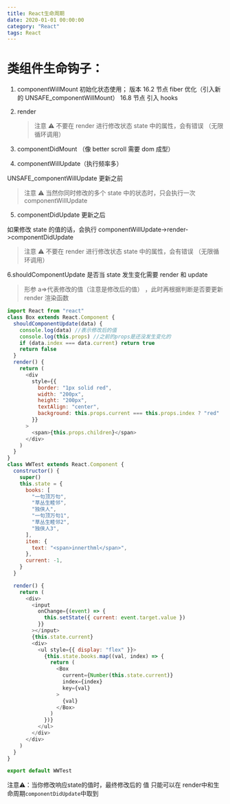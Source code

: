 ```yaml
---
title: React生命周期
date: 2020-01-01 00:00:00
category: "React"
tags: React
---
```


# 类组件生命钩子：

1. componentWillMount
   初始化状态使用；
   版本
   16.2 节点 fiber 优化（引入新的 UNSAFE_componentWillMount）
   16.8 节点 引入 hooks

2. render

   > 注意 ⚠️ 不要在 render 进行修改状态 state 中的属性，会有错误 （无限循环调用）

3. componentDidMount （像 better scroll 需要 dom 成型）

4. componentWillUpdate（执行频率多）

UNSAFE_componentWillUpdate
更新之前

> 注意 ⚠️ 当然你同时修改的多个 state 中的状态时，只会执行一次 componentWillUpdate

5. componentDidUpdate
   更新之后

如果修改 state 的值的话，会执行 componentWillUpdate->render->componentDidUpdate

> 注意 ⚠️ 不要在 render 进行修改状态 state 中的属性，会有错误 （无限循环调用）

6.shouldComponentUpdate 是否当 state 发生变化需要 render 和 update

> 形参 a=>代表修改的值（注意是修改后的值） ，此时再根据判断是否要更新 render 渲染函数

```js
import React from "react"
class Box extends React.Component {
  shouldComponentUpdate(data) {
    console.log(data) //表示修改后的值
    console.log(this.props) //之前的props是还没发生变化的
    if (data.index === data.current) return true
    return false
  }
  render() {
    return (
      <div
        style={{
          border: "1px solid red",
          width: "200px",
          height: "200px",
          textAlign: "center",
          background: this.props.current === this.props.index ? "red" : "",
        }}
      >
        <span>{this.props.children}</span>
      </div>
    )
  }
}
class WWTest extends React.Component {
  constructor() {
    super()
    this.state = {
      books: [
        "一句顶万句",
        "草丛生睦邻",
        "独侠人",
        "一句顶万句1",
        "草丛生睦邻2",
        "独侠人3",
      ],
      item: {
        text: "<span>innerthml</span>",
      },
      current: -1,
    }
  }

  render() {
    return (
      <div>
        <input
          onChange={(event) => {
            this.setState({ current: event.target.value })
          }}
        ></input>
        {this.state.current}
        <div>
          <ul style={{ display: "flex" }}>
            {this.state.books.map((val, index) => {
              return (
                <Box
                  current={Number(this.state.current)}
                  index={index}
                  key={val}
                >
                  {val}
                </Box>
              )
            })}
          </ul>
        </div>
      </div>
    )
  }
}

export default WWTest
```


注意⚠️：当你修改响应state的值时，最终修改后的 值 只能可以在 render中和生命周期`componentDidUpdate`中取到